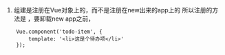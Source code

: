 1. 组建是注册在Vue对象上的，而不是注册在new出来的app上的
所以注册的方法是 ，要卸载new app之前，
```apple js
    Vue.component('todo-item', {
        template: '<li>这是个待办项</li>'
    });
```

